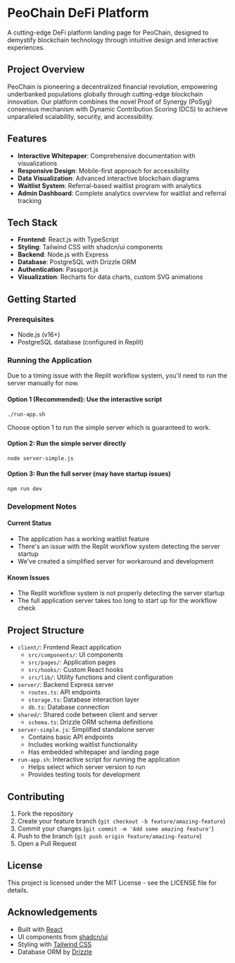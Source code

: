 # PeoChain DeFi Platform

A cutting-edge DeFi platform landing page for PeoChain, designed to demystify blockchain technology through intuitive design and interactive experiences.

## Project Overview

PeoChain is pioneering a decentralized financial revolution, empowering underbanked populations globally through cutting-edge blockchain innovation. Our platform combines the novel Proof of Synergy (PoSyg) consensus mechanism with Dynamic Contribution Scoring (DCS) to achieve unparalleled scalability, security, and accessibility.

## Features

- **Interactive Whitepaper**: Comprehensive documentation with visualizations
- **Responsive Design**: Mobile-first approach for accessibility
- **Data Visualization**: Advanced interactive blockchain diagrams
- **Waitlist System**: Referral-based waitlist program with analytics
- **Admin Dashboard**: Complete analytics overview for waitlist and referral tracking

## Tech Stack

- **Frontend**: React.js with TypeScript
- **Styling**: Tailwind CSS with shadcn/ui components
- **Backend**: Node.js with Express
- **Database**: PostgreSQL with Drizzle ORM
- **Authentication**: Passport.js
- **Visualization**: Recharts for data charts, custom SVG animations

## Getting Started

### Prerequisites

- Node.js (v16+)
- PostgreSQL database (configured in Replit)

### Running the Application

Due to a timing issue with the Replit workflow system, you'll need to run the server manually for now.

#### Option 1 (Recommended): Use the interactive script
```
./run-app.sh
```
Choose option 1 to run the simple server which is guaranteed to work.

#### Option 2: Run the simple server directly
```
node server-simple.js
```

#### Option 3: Run the full server (may have startup issues)
```
npm run dev
```

### Development Notes

#### Current Status
- The application has a working waitlist feature
- There's an issue with the Replit workflow system detecting the server startup
- We've created a simplified server for workaround and development

#### Known Issues
- The Replit workflow system is not properly detecting the server startup
- The full application server takes too long to start up for the workflow check

## Project Structure

- `client/`: Frontend React application
  - `src/components/`: UI components
  - `src/pages/`: Application pages
  - `src/hooks/`: Custom React hooks
  - `src/lib/`: Utility functions and client configuration
- `server/`: Backend Express server
  - `routes.ts`: API endpoints
  - `storage.ts`: Database interaction layer
  - `db.ts`: Database connection
- `shared/`: Shared code between client and server
  - `schema.ts`: Drizzle ORM schema definitions
- `server-simple.js`: Simplified standalone server
  - Contains basic API endpoints
  - Includes working waitlist functionality
  - Has embedded whitepaper and landing page
- `run-app.sh`: Interactive script for running the application
  - Helps select which server version to run
  - Provides testing tools for development

## Contributing

1. Fork the repository
2. Create your feature branch (`git checkout -b feature/amazing-feature`)
3. Commit your changes (`git commit -m 'Add some amazing feature'`)
4. Push to the branch (`git push origin feature/amazing-feature`)
5. Open a Pull Request

## License

This project is licensed under the MIT License - see the LICENSE file for details.

## Acknowledgements

- Built with [React](https://reactjs.org/)
- UI components from [shadcn/ui](https://ui.shadcn.com/)
- Styling with [Tailwind CSS](https://tailwindcss.com/)
- Database ORM by [Drizzle](https://orm.drizzle.team/)